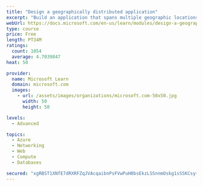 ```yaml
---
title: "Design a geographically distributed application"
excerpt: "Build an application that spans multiple geographic locations for high availability and resiliency."
webUrl: https://docs.microsoft.com/en-us/learn/modules/design-a-geographically-distributed-application/
type: course
price: Free
length: PT34M
ratings:
  count: 1054
  average: 4.7039847
heat: 50

provider:
  name: Microsoft Learn
  domain: microsoft.com
  images:
    - url: /assets/images/organizations/microsoft.com-50x50.jpg
      width: 50
      height: 50

levels:
  - Advanced

topics:
  - Azure
  - Networking
  - Web
  - Compute
  - Databases

secured: "xgRBST1XNfE7dRXRFZqJVAcqaibnPsFVwPuH0bsEkzLSSnnmOskg1sSSKCsy+0yblVGDHvJA7qUIMWk8qRB6FB1FLNf7btu9JnvdOWWzG+0Dkh+ZbXQTtpFzdBQ6rsLoAQptVPM0eMh5VIz5Jt7U12qEnXExEz69KV2RK1PTGLcyV3UUAIRqQg0YNOvtYy8dC6Rh/7cXzW3VGi+xzHstNsBxJPqLyyo3fi9tLxJrAVXe+u0ZH1Ge3dJ+vEcqvtyko6z7gZC9EromcPnJEcv/9AsCI2/ZQmi/lVpwfS6S6e9XKUASfrIyj7ij9YdzetWZ6QMNrKBAEfME5/8KURkShL15+86kI56BbwQ48dQDJ1tylN8aW4Dn6VAY4ra/AYKwSUl8MhC2o/F7PZqWP2lvNSZgogCTPef1d+jgNrdG6sM=;IqqMG1IFHg1M9Fg+KvSTMQ=="
---
```


